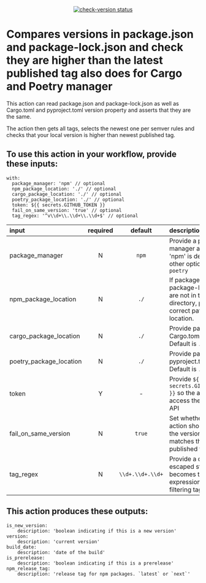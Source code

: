 <p align="center">
  <a href="https://github.com/digicatapult/check-version/actions"><img alt="check-version status" src="https://github.com/digicatapult/check-version/workflows/build-test/badge.svg"></a>
</p>

# Compares versions in package.json and package-lock.json and check they are higher than the latest published tag also does for Cargo and Poetry manager

This action can read package.json and package-lock.json as well as Cargo.toml and pyproject.toml version property and asserts that they are the same.

The action then gets all tags, selects the newest one per semver rules and checks that your local version is higher than newest published tag.

## To use this action in your workflow, provide these inputs:

```
with:
  package_manager: 'npm' // optional
  npm_package_location: './' // optional
  cargo_package_location: './' // optional
  poetry_package_location: './' // optional
  token: ${{ secrets.GITHUB_TOKEN }}
  fail_on_same_version: 'true' // optional
  tag_regex: '^v\\d+\\.\\d+\\.\\d+$' // optional
```

| input                   | required |      default     | description                                                                                                      |
| :---------------------- | :------: | :--------------: | :--------------------------------------------------------------------------------------------------------------- |
| package_manager         |    N     |      `npm`       | Provide a package manager as a string. 'npm' is default, other options: `cargo`, `poetry`                        |
| npm_package_location    |    N     |      `./`        | If package.json and package-lock.json are not in the root directory, provide the correct path to their location. |
| cargo_package_location  |    N     |      `./`        | Provide path to Cargo.toml file. Default is `./`                                                                 |
| poetry_package_location |    N     |      `./`        | Provide path to pyproject.toml file. Default is `./`                                                             |
| token                   |    Y     |        -         | Provide `${{ secrets.GITHUB_TOKEN }}` so the action can access the GitHub API                                    |
| fail_on_same_version    |    N     |     `true`       | Set whether the action should fail if the version exactly matches the latest published tag.                      |
| tag_regex               |    N     | `\\d+.\\d+.\\d+` | Provide a double escaped string that becomes the regular expression for filtering tags                           |

## This action produces these outputs:

```
is_new_version:
    description: 'boolean indicating if this is a new version'
version:
    description: 'current version'
build_date:
    description: 'date of the build'
is_prerelease:
    description: 'boolean indicating if this is a prerelease'
npm_release_tag:
    description: 'release tag for npm packages. `latest` or `next`'
```
